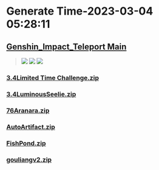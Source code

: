 # Generate Time-2023-03-04 05:28:11

## [Genshin_Impact_Teleport Main](https://github.com/Sam5440/Genshin_Impact_Teleport)

>![](https://komarev.com/ghpvc/?username=done439)
>![](https://komarev.com/ghpvc/?username=done438)
>![](https://komarev.com/ghpvc/?username=done437)

### [3.4Limited Time Challenge.zip](https://raw.githubusercontent.com/Sam5440/Genshin_Impact_Teleport/download/ManualCollectPoint/OtherPoint/3.4Limited%20Time%20Challenge.zip)

### [3.4LuminousSeelie.zip](https://raw.githubusercontent.com/Sam5440/Genshin_Impact_Teleport/download/ManualCollectPoint/OtherPoint/3.4LuminousSeelie.zip)

### [76Aranara.zip](https://raw.githubusercontent.com/Sam5440/Genshin_Impact_Teleport/download/ManualCollectPoint/OtherPoint/76Aranara.zip)

### [AutoArtifact.zip](https://raw.githubusercontent.com/Sam5440/Genshin_Impact_Teleport/download/ManualCollectPoint/OtherPoint/AutoArtifact.zip)

### [FishPond.zip](https://raw.githubusercontent.com/Sam5440/Genshin_Impact_Teleport/download/ManualCollectPoint/OtherPoint/FishPond.zip)

### [gouliangv2.zip](https://raw.githubusercontent.com/Sam5440/Genshin_Impact_Teleport/download/ManualCollectPoint/OtherPoint/gouliangv2.zip)

